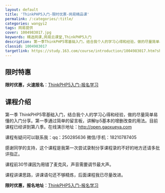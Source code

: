 ```yaml
---
layout: default
title: 'ThinkPHP5入门-限时优惠-网易精品课'
permalink: /:categories/:title/
categories: wangyi2
tags: 网易提供
cover: 1004983017.jpg
keywords: 精选网课,网易云课堂,ThinkPHP5入门
description: 第一季ThinkPHP5零基础入门，结合我个人的学习心得和经验，做的尽量简单易懂的入门分享。第一季通过简单的留言板，讲解
classid: 1004983017
targetlink: https://study.163.com/course/introduction/1004983017.htm?share=1&shareId=1025206652&utm_campaign=share&utm_medium=iphoneShare&utm_source=&utm_u=1025206652
---
```


## 限时特惠

**限时优惠，火速报名**：[ThinkPHP5入门-报名学习](https://study.163.com/course/introduction/1004983017.htm?share=1&shareId=1025206652&utm_campaign=share&utm_medium=iphoneShare&utm_source=&utm_u=1025206652)

## 课程介绍

第一季 ThinkPHP5零基础入门，结合我个人的学习心得和经验，做的尽量简单易懂的入门分享。第一季通过简单的留言板，讲解tp5基本的增删改查的用法。目前课程已经讲到第八季。在线演示地址：http://open.gaoxueya.com



课程有疑问可以联系我：qq：250285636 微信/手机：18210787405



感谢同学的支持，这个课程是我第一次尝试录制分享课程录的不好的地方还请多批评指正。

课程前30节课因为用错了麦克风，声音需要调节最大声。

课程讲课思路，讲课语句还不够精炼，后面课程我已尽量改进。

**限时优惠，报名地址**：[ThinkPHP5入门-报名学习](https://study.163.com/course/introduction/1004983017.htm?share=1&shareId=1025206652&utm_campaign=share&utm_medium=iphoneShare&utm_source=&utm_u=1025206652)

